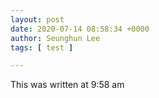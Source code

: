 ```yaml
---
layout: post
date: 2020-07-14 08:58:34 +0000
author: Seunghun Lee
tags: [ test ]

---
```

This was written at 9:58 am
